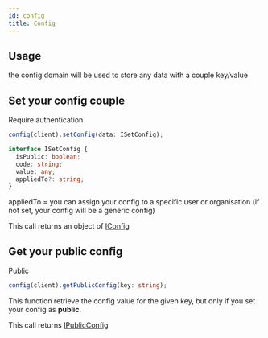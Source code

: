 ```yaml
---
id: config
title: Config
---
```


## Usage

the config domain will be used to store any data with a couple key/value

## Set your config couple

<span class="badge badge--warning">Require authentication</span>

```ts
config(client).setConfig(data: ISetConfig);
```

```ts
interface ISetConfig {
  isPublic: boolean;
  code: string;
  value: any;
  appliedTo?: string;
}
```

appliedTo  = you can assign your config to a specific user or organisation (if not set, your config will be a generic config)

This call returns an object of [IConfig](config-types)

## Get your public config

<span class="badge badge--success">Public</span>

```ts
config(client).getPublicConfig(key: string);
```

This function retrieve the config value for the given key, but only if you set your config as <b>public</b>.

This call returns [IPublicConfig](config-types)